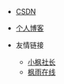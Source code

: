 - [CSDN](https://blog.csdn.net/m0_64697285?spm=1000.2115.3001.5343)

- [个人博客](https://shanpersonage.com.cn)

- 友情链接
  - [小枫社长](https://space.bilibili.com/1100962821)
  - [枫雨在线](https://www.ifyzx.com)

